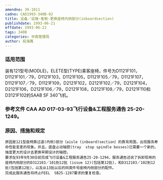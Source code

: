 ```yaml
---
amendno: 39-1011
cadno: CAD1993-340B-02
title: 设备／设施-客舱-更换座椅内侧部分(inboardsection)
publishdate: 1993-06-21
effdate: 1993-06-22
tags: 340B
categories: 中南管理局
author: 祝海鹰
---
```


### 适用范围 
装有121型号(MODLE)，ELETE型(TYPE)乘客座椅，件号为D1121F101，D1121F101／79，D1121F103，D1121F105，D1121F105／79，D1121F107，D1121F107／79，D1121F109，D2121F102，D2121F102／79，D2121F104，D2121F106，D2121F106／79，D2121F108，D2121F108／79，D2121F110和D3121F102的SAAB SF 340飞机。

### 参考文件    CAA AD 017-03-93飞行设备&工程服务通告 25-20-1249。

### 原因、措施和规定 
    原因是121型座椅靠过道(内侧)部分〔aisle (inboard)section〕的靠背周围，出现服务寿命性能变差的现象。并且，底盘止动轴腔(tray  stop spindle bosses)已需要一个新的，强度更大的设计去更换早期设计的轴腔。 
    要求在93年9月30日前完成飞行设备&工程服务通告25-20-1294，服务通告述说了拆卸现用的座椅内侧部分的D312103／101到12批 (issue 12)(包括第12批)，和D312103／102到12批(包括第12批)，以及从13批以后的同类件号座椅内侧部分的配件。 
    完成此服务通告将终止FEEL  SB25-1287要求的重复检查。
    
